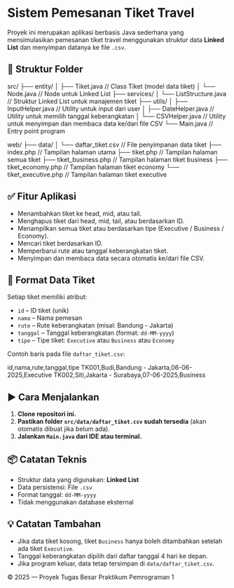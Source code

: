 # Sistem Pemesanan Tiket Travel

Proyek ini merupakan aplikasi berbasis Java sederhana yang mensimulasikan pemesanan tiket travel menggunakan struktur data **Linked List** dan menyimpan datanya ke file `.csv`.

## 📁 Struktur Folder

src/
├── entity/
│ ├── Tiket.java // Class Tiket (model data tiket)
│ └── Node.java // Node untuk Linked List
├── services/
│ └── ListStructure.java // Struktur Linked List untuk manajemen tiket
├── utils/
│ ├── InputHelper.java // Utility untuk input dari user
│ ├── DateHelper.java // Utility untuk memilih tanggal keberangkatan
│ └── CSVHelper.java // Utility untuk menyimpan dan membaca data ke/dari file CSV
└── Main.java // Entry point program

web/
├── data/
│ └── daftar_tiket.csv // File penyimpanan data tiket
├── index.php // Tampilan halaman utama
├── tiket.php // Tampilan halaman semua tiket
├── tiket_business.php // Tampilan halaman tiket business
├── tiket_economy.php // Tampilan halaman tiket economy
└── tiket_executive.php // Tampilan halaman tiket executive

## ✅ Fitur Aplikasi

- Menambahkan tiket ke head, mid, atau tail.
- Menghapus tiket dari head, mid, tail, atau berdasarkan ID.
- Menampilkan semua tiket atau berdasarkan tipe (Executive / Business / Economy).
- Mencari tiket berdasarkan ID.
- Memperbarui rute atau tanggal keberangkatan tiket.
- Menyimpan dan membaca data secara otomatis ke/dari file CSV.

## 📝 Format Data Tiket

Setiap tiket memiliki atribut:

- `id` – ID tiket (unik)
- `nama` – Nama pemesan
- `rute` – Rute keberangkatan (misal: Bandung - Jakarta)
- `tanggal` – Tanggal keberangkatan (format: `dd-MM-yyyy`)
- `tipe` – Tipe tiket: `Executive` atau `Business` atau `Economy` 

Contoh baris pada file `daftar_tiket.csv`:

id,nama,rute,tanggal,tipe
TK001,Budi,Bandung - Jakarta,06-06-2025,Executive
TK002,Siti,Jakarta - Surabaya,07-06-2025,Business

## ▶️ Cara Menjalankan

1. **Clone repositori ini.**
2. **Pastikan folder `src/data/daftar_tiket.csv` sudah tersedia** (akan otomatis dibuat jika belum ada).
3. **Jalankan `Main.java` dari IDE atau terminal.**

## 📦 Catatan Teknis

- Struktur data yang digunakan: **Linked List**
- Data persistensi: File `.csv`
- Format tanggal: `dd-MM-yyyy`
- Tidak menggunakan database eksternal

## 💡 Catatan Tambahan

- Jika data tiket kosong, tiket `Business` hanya boleh ditambahkan setelah ada tiket `Executive`.
- Tanggal keberangkatan dipilih dari daftar tanggal 4 hari ke depan.
- Jika program keluar, data tetap tersimpan di `data/daftar_tiket.csv`.


© 2025 — Proyek Tugas Besar Praktikum Pemrograman 1
